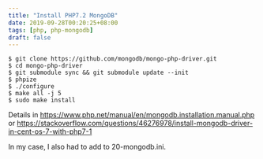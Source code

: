 ```yaml
---
title: "Install PHP7.2 MongoDB"
date: 2019-09-28T00:20:25+08:00
tags: [php, php-mongodb]
draft: false
---
```


```
$ git clone https://github.com/mongodb/mongo-php-driver.git
$ cd mongo-php-driver
$ git submodule sync && git submodule update --init
$ phpize
$ ./configure
$ make all -j 5
$ sudo make install
```
Details in https://www.php.net/manual/en/mongodb.installation.manual.php or https://stackoverflow.com/questions/46276978/install-mongodb-driver-in-cent-os-7-with-php7-1

In my case, I also had to add to 20-mongodb.ini.
